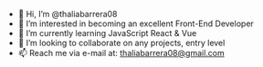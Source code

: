 - 👋 Hi, I’m @thaliabarrera08
- 👀 I’m interested in becoming an excellent Front-End Developer
- 🌱 I’m currently learning JavaScript React & Vue
- 💞️ I’m looking to collaborate on any projects, entry level
- 📫 Reach me via e-mail at: thaliabarrera08@gmail.com


<!---
thaliabarrera08/thaliabarrera08 is a ✨ special ✨ repository because its `README.md` (this file) appears on your GitHub profile.
You can click the Preview link to take a look at your changes.
--->
